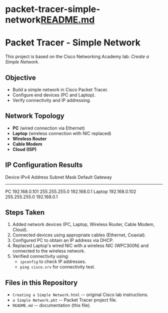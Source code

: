 # packet-tracer-simple-network[README.md](https://github.com/user-attachments/files/22257308/README.md)
# Packet Tracer - Simple Network

This project is based on the Cisco Networking Academy lab: *Create a Simple Network*.

## Objective

-   Build a simple network in Cisco Packet Tracer.
-   Configure end devices (PC and Laptop).
-   Verify connectivity and IP addressing.

## Network Topology

-   **PC** (wired connection via Ethernet)
-   **Laptop** (wireless connection with NIC replaced)
-   **Wireless Router**
-   **Cable Modem**
-   **Cloud (ISP)**

## IP Configuration Results

  Device   IPv4 Address    Subnet Mask     Default Gateway
  -------- --------------- --------------- -----------------
  PC       192.168.0.101   255.255.255.0   192.168.0.1
  Laptop   192.168.0.102   255.255.255.0   192.168.0.1

## Steps Taken

1.  Added network devices (PC, Laptop, Wireless Router, Cable Modem,
    Cloud).
2.  Connected devices using appropriate cables (Ethernet, Coaxial).
3.  Configured PC to obtain an IP address via DHCP.
4.  Replaced Laptop's wired NIC with a wireless NIC (WPC300N) and
    connected to the wireless network.
5.  Verified connectivity using:
    -   `ipconfig` to check IP addresses.
    -   `ping cisco.srv` for connectivity test.

## Files in this Repository

-   `Creating a Simple Network.html` -- original Cisco lab instructions.
-   `a Simple Network.pkt` -- Packet Tracer project file.
-   `README.md` -- documentation (this file).
